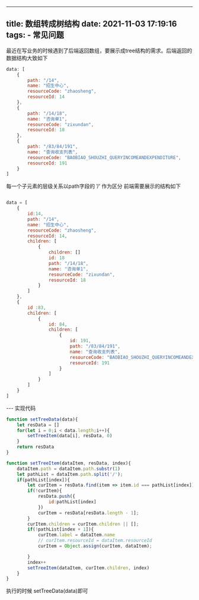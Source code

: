 <!--
 * @Description: 
 * @Version: 1.0
 * @Autor: xuezhaoxing
 * @Date: 2021-11-03 17:19:16
 * @LastEditors: xuezhaoxing
 * @LastEditTime: 2021-11-03 17:32:20
-->
---
title: 数组转成树结构
date: 2021-11-03 17:19:16
tags:
	- 常见问题
---

最近在写业务的时候遇到了后端返回数组，要展示成tree结构的需求。后端返回的数据结构大致如下

``` js
data: [
    {
        path: "/14",
        name: "招生中心",
        resourceCode: "zhaosheng",
        resourceId: 14
    },
    {
        path: "/14/18",
        name: "咨询单1",
        resourceCode: "zixundan",
        resourceId: 18
    },
    {
        path: "/83/84/191",
        name: "查询收支列表",
        resourceCode: "BAOBIAO_SHOUZHI_QUERYINCOMEANDEXPENDITURE",
        resourceId: 191
    }
]
```
<!-- more -->

每一个子元素的层级关系以path字段的 ’/‘ 作为区分
前端需要展示的结构如下

```js

data = [
    {
        id:14,
        path: "/14",
        name: "招生中心",
        resourceCode: "zhaosheng",
        resourceId: 14,
        children: [
            {
                children: []
                id: 18
                path: "/14/18",
                name: "咨询单1",
                resourceCode: "zixundan",
                resourceId: 18
            }
        ]
    },
    {
        id :83,
        children: [
            {
                id: 84,
                children: [
                    {
                        id: 191,
                        path: "/83/84/191",
                        name: "查询收支列表",
                        resourceCode: "BAOBIAO_SHOUZHI_QUERYINCOMEANDEXPENDITURE",
                        resourceId: 191
                    }
                ]
            }
        ]
    }
]

```


--- 实现代码

```js
function setTreeData(data){
    let resData = []
    for(let i = 0;i < data.length;i++){
        setTreeItem(data[i], resData, 0)
    }
    return resData
}

function setTreeItem(dataItem, resData, index){
    dataItem.path = dataItem.path.substr(1)
    let pathList = dataItem.path.split('/');
    if(pathList[index]){
        let curItem = resData.find(item => item.id === pathList[index])
        if(!curItem){
            resData.push({
                id:pathList[index]
            })
            curItem = resData[resData.length - 1];
        }
        curItem.children = curItem.children || [];
        if(!pathList[index + 1]){
            curItem.label = dataItem.name
            // curItem.resourceId = dataItem.resourceId
            curItem = Object.assign(curItem, dataItem);

        }
        index++
        setTreeItem(dataItem, curItem.children, index)
    }
}

```

执行的时候  setTreeData(data)即可







